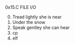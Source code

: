 0x15.C FILE I/O

0. Tread lightly she is near
1. Under the snow
2. Speak gentley she can hear
3. cp
4. elf
